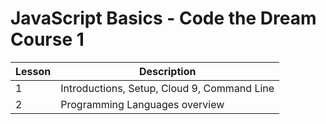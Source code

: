 # JavaScript Basics - Code the Dream Course 1
Lesson | Description
--- | ---
1 | Introductions, Setup, Cloud 9, Command Line
2 | Programming Languages overview
